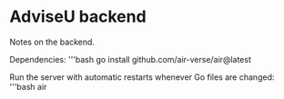 # AdviseU backend

Notes on the backend.

Dependencies:
'''bash
go install github.com/air-verse/air@latest

Run the server with automatic restarts whenever Go files are changed:
'''bash
air

